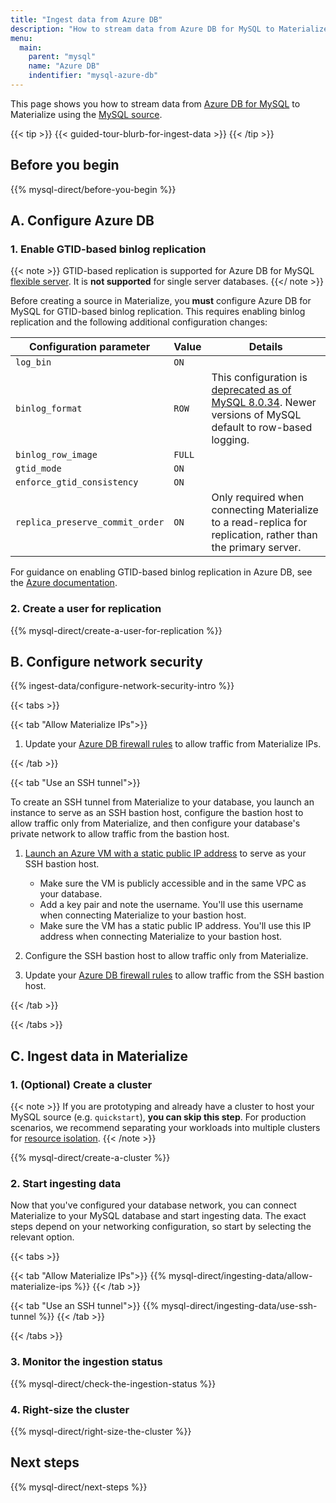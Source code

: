 ```yaml
---
title: "Ingest data from Azure DB"
description: "How to stream data from Azure DB for MySQL to Materialize"
menu:
  main:
    parent: "mysql"
    name: "Azure DB"
    indentifier: "mysql-azure-db"
---
```


This page shows you how to stream data from [Azure DB for MySQL](https://azure.microsoft.com/en-us/products/MySQL)
to Materialize using the [MySQL source](/sql/create-source/mysql/).

{{< tip >}}
{{< guided-tour-blurb-for-ingest-data >}}
{{< /tip >}}

## Before you begin

{{% mysql-direct/before-you-begin %}}

## A. Configure Azure DB

### 1. Enable GTID-based binlog replication

{{< note >}}
GTID-based replication is supported for Azure DB for MySQL [flexible server](https://learn.microsoft.com/en-us/azure/mysql/flexible-server/overview-single).
It is **not supported** for single server databases.
{{</ note >}}

Before creating a source in Materialize, you **must** configure Azure DB for
MySQL for GTID-based binlog replication. This requires enabling binlog replication and
the following additional configuration changes:

Configuration parameter          | Value  | Details
---------------------------------|--------| -------------------------------
`log_bin`                        | `ON`   |
`binlog_format`                  | `ROW`  | This configuration is [deprecated as of MySQL 8.0.34](https://dev.mysql.com/doc/refman/8.0/en/replication-options-binary-log.html#sysvar_binlog_format). Newer versions of MySQL default to row-based logging.
`binlog_row_image`               | `FULL` |
`gtid_mode`                      | `ON`   |
`enforce_gtid_consistency`       | `ON`   |
`replica_preserve_commit_order`  | `ON`   | Only required when connecting Materialize to a read-replica for replication, rather than the primary server.

For guidance on enabling GTID-based binlog replication in Azure DB, see the
[Azure documentation](https://learn.microsoft.com/en-us/azure/mysql/flexible-server/how-to-data-in-replication?tabs=shell%2Ccommand-line#configure-the-source-mysql-server).

### 2. Create a user for replication

{{% mysql-direct/create-a-user-for-replication %}}

## B. Configure network security

{{% ingest-data/configure-network-security-intro %}}

{{< tabs >}}

{{< tab "Allow Materialize IPs">}}

1. Update your [Azure DB firewall rules](https://learn.microsoft.com/en-us/azure/azure-sql/database/firewall-configure?view=azuresql)
   to allow traffic from Materialize IPs.

{{< /tab >}}

{{< tab "Use an SSH tunnel">}}

To create an SSH tunnel from Materialize to your database, you launch an
instance to serve as an SSH bastion host, configure the bastion host to allow
traffic only from Materialize, and then configure your database's private
network to allow traffic from the bastion host.

1. [Launch an Azure VM with a static public IP address](https://learn.microsoft.com/en-us/azure/virtual-network/ip-services/virtual-network-deploy-static-pip-arm-portal?toc=%2Fazure%2Fvirtual-machines%2Ftoc.json)
to serve as your SSH bastion host.

    - Make sure the VM is publicly accessible and in the same VPC as your
      database.
    - Add a key pair and note the username. You'll use this username when
      connecting Materialize to your bastion host.
    - Make sure the VM has a static public IP address. You'll use this IP
      address when connecting Materialize to your bastion host.

1. Configure the SSH bastion host to allow traffic only from Materialize.

1. Update your [Azure DB firewall rules](https://learn.microsoft.com/en-us/azure/azure-sql/database/firewall-configure?view=azuresql)
   to allow traffic from the SSH bastion host.

{{< /tab >}}

{{< /tabs >}}

## C. Ingest data in Materialize

### 1. (Optional) Create a cluster

{{< note >}}
If you are prototyping and already have a cluster to host your MySQL
source (e.g. `quickstart`), **you can skip this step**. For production
scenarios, we recommend separating your workloads into multiple clusters for
[resource isolation](/sql/create-cluster/#resource-isolation).
{{< /note >}}

{{% mysql-direct/create-a-cluster %}}

### 2. Start ingesting data

[//]: # "TODO(morsapaes) MySQL connections support multiple SSL modes. We should
adapt to that, rather than just state SSL MODE REQUIRED."

Now that you've configured your database network, you can connect Materialize to
your MySQL database and start ingesting data. The exact steps depend on your
networking configuration, so start by selecting the relevant option.

{{< tabs >}}

{{< tab "Allow Materialize IPs">}}
{{% mysql-direct/ingesting-data/allow-materialize-ips %}}
{{< /tab >}}

{{< tab "Use an SSH tunnel">}}
{{% mysql-direct/ingesting-data/use-ssh-tunnel %}}
{{< /tab >}}

{{< /tabs >}}

[//]: # "TODO(morsapaes) Replace these Step 6. and 7. with guidance using the
new progress metrics in mz_source_statistics + console monitoring, when
available(also for PostgreSQL)."

### 3. Monitor the ingestion status

{{% mysql-direct/check-the-ingestion-status %}}

### 4. Right-size the cluster

{{% mysql-direct/right-size-the-cluster %}}

## Next steps

{{% mysql-direct/next-steps %}}
